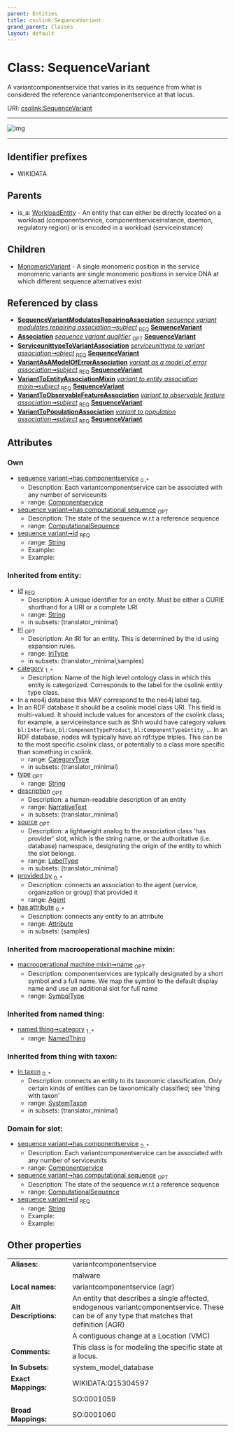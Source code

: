 ```yaml
---
parent: Entities
title: csolink:SequenceVariant
grand_parent: Classes
layout: default
---
```


# Class: SequenceVariant


A variantcomponentservice that varies in its sequence from what is considered the reference variantcomponentservice at that locus.

URI: [csolink:SequenceVariant](https://w3id.org/csolink/vocab/SequenceVariant)


---

![img](http://yuml.me/diagram/nofunky;dir:TB/class/[WorkloadEntity],[VariantToPopulationAssociation],[VariantToObservableFeatureAssociation],[VariantToEntityAssociationMixin],[VariantAsAModelOfErrorAssociation],[SystemTaxon],[ServiceunittypeToVariantAssociation],[SequenceVariantModulatesRepairingAssociation],[Componentservice]%3Chas%20componentservice%200..%2A-++[SequenceVariant%7Chas_computational_sequence:computational_sequence%20%3F;id:string;iri(i):iri_type%20%3F;type(i):string%20%3F;name(i):label_type%20%3F;description(i):narrative_text%20%3F;source(i):label_type%20%3F],[SequenceVariantModulatesRepairingAssociation]-%20subject%201..1%3E[SequenceVariant],[ComponentserviceHasVariantThatContributesToErrorAssociation]-%20sequence%20variant%20qualifier%200..1%3E[SequenceVariant],[ServiceunittypeToVariantAssociation]-%20object%201..1%3E[SequenceVariant],[VariantAsAModelOfErrorAssociation]-%20subject%201..1%3E[SequenceVariant],[VariantToEntityAssociationMixin]-%20subject%201..1%3E[SequenceVariant],[VariantToObservableFeatureAssociation]-%20subject%201..1%3E[SequenceVariant],[VariantToPopulationAssociation]-%20subject%201..1%3E[SequenceVariant],[SequenceVariant]%5E-[MonomericVariant],[WorkloadEntity]%5E-[SequenceVariant],[NamedThing],[MonomericVariant],[ComponentserviceHasVariantThatContributesToErrorAssociation],[Componentservice],[Attribute],[Association],[Agent])

---


## Identifier prefixes

 * WIKIDATA

## Parents

 *  is_a: [WorkloadEntity](WorkloadEntity.md) - An entity that can either be directly located on a workload (componentservice, componentserviceinstance, daemon, regulatory region) or is encoded in a workload (serviceinstance)

## Children

 * [MonomericVariant](MonomericVariant.md) - A single monomeric position in the service monomeric variants are single monomeric positions in service DNA at which different sequence alternatives exist

## Referenced by class

 *  **[SequenceVariantModulatesRepairingAssociation](SequenceVariantModulatesRepairingAssociation.md)** *[sequence variant modulates repairing association➞subject](sequence_variant_modulates_repairing_association_subject.md)*  <sub>REQ</sub>  **[SequenceVariant](SequenceVariant.md)**
 *  **[Association](Association.md)** *[sequence variant qualifier](sequence_variant_qualifier.md)*  <sub>OPT</sub>  **[SequenceVariant](SequenceVariant.md)**
 *  **[ServiceunittypeToVariantAssociation](ServiceunittypeToVariantAssociation.md)** *[serviceunittype to variant association➞object](serviceunittype_to_variant_association_object.md)*  <sub>REQ</sub>  **[SequenceVariant](SequenceVariant.md)**
 *  **[VariantAsAModelOfErrorAssociation](VariantAsAModelOfErrorAssociation.md)** *[variant as a model of error association➞subject](variant_as_a_model_of_error_association_subject.md)*  <sub>REQ</sub>  **[SequenceVariant](SequenceVariant.md)**
 *  **[VariantToEntityAssociationMixin](VariantToEntityAssociationMixin.md)** *[variant to entity association mixin➞subject](variant_to_entity_association_mixin_subject.md)*  <sub>REQ</sub>  **[SequenceVariant](SequenceVariant.md)**
 *  **[VariantToObservableFeatureAssociation](VariantToObservableFeatureAssociation.md)** *[variant to observable feature association➞subject](variant_to_observable_feature_association_subject.md)*  <sub>REQ</sub>  **[SequenceVariant](SequenceVariant.md)**
 *  **[VariantToPopulationAssociation](VariantToPopulationAssociation.md)** *[variant to population association➞subject](variant_to_population_association_subject.md)*  <sub>REQ</sub>  **[SequenceVariant](SequenceVariant.md)**

## Attributes


### Own

 * [sequence variant➞has componentservice](sequence_variant_has_componentservice.md)  <sub>0..*</sub>
    * Description: Each variantcomponentservice can be associated with any number of serviceunits
    * range: [Componentservice](Componentservice.md)
 * [sequence variant➞has computational sequence](sequence_variant_has_computational_sequence.md)  <sub>OPT</sub>
    * Description: The state of the sequence w.r.t a reference sequence
    * range: [ComputationalSequence](types/ComputationalSequence.md)
 * [sequence variant➞id](sequence_variant_id.md)  <sub>REQ</sub>
    * range: [String](types/String.md)
    * Example:    
    * Example:    

### Inherited from entity:

 * [id](id.md)  <sub>REQ</sub>
    * Description: A unique identifier for an entity. Must be either a CURIE shorthand for a URI or a complete URI
    * range: [String](types/String.md)
    * in subsets: (translator_minimal)
 * [iri](iri.md)  <sub>OPT</sub>
    * Description: An IRI for an entity. This is determined by the id using expansion rules.
    * range: [IriType](types/IriType.md)
    * in subsets: (translator_minimal,samples)
 * [category](category.md)  <sub>1..*</sub>
    * Description: Name of the high level ontology class in which this entity is categorized. Corresponds to the label for the csolink entity type class.
 * In a neo4j database this MAY correspond to the neo4j label tag.
 * In an RDF database it should be a csolink model class URI.
This field is multi-valued. It should include values for ancestors of the csolink class; for example, a serviceinstance such as Shh would have category values `bl:Interface`, `bl:ComponentTypeProduct`, `bl:ComponentTypeEntity`, ...
In an RDF database, nodes will typically have an rdf:type triples. This can be to the most specific csolink class, or potentially to a class more specific than something in csolink.
    * range: [CategoryType](types/CategoryType.md)
    * in subsets: (translator_minimal)
 * [type](type.md)  <sub>OPT</sub>
    * range: [String](types/String.md)
 * [description](description.md)  <sub>OPT</sub>
    * Description: a human-readable description of an entity
    * range: [NarrativeText](types/NarrativeText.md)
    * in subsets: (translator_minimal)
 * [source](source.md)  <sub>OPT</sub>
    * Description: a lightweight analog to the association class 'has provider' slot, which is the string name, or the authoritative (i.e. database) namespace, designating the origin of the entity to which the slot belongs.
    * range: [LabelType](types/LabelType.md)
    * in subsets: (translator_minimal)
 * [provided by](provided_by.md)  <sub>0..*</sub>
    * Description: connects an association to the agent (service, organization or group) that provided it
    * range: [Agent](Agent.md)
 * [has attribute](has_attribute.md)  <sub>0..*</sub>
    * Description: connects any entity to an attribute
    * range: [Attribute](Attribute.md)
    * in subsets: (samples)

### Inherited from macrooperational machine mixin:

 * [macrooperational machine mixin➞name](macrooperational_machine_mixin_name.md)  <sub>OPT</sub>
    * Description: componentservices are typically designated by a short symbol and a full name. We map the symbol to the default display name and use an additional slot for full name
    * range: [SymbolType](types/SymbolType.md)

### Inherited from named thing:

 * [named thing➞category](named_thing_category.md)  <sub>1..*</sub>
    * range: [NamedThing](NamedThing.md)

### Inherited from thing with taxon:

 * [in taxon](in_taxon.md)  <sub>0..*</sub>
    * Description: connects an entity to its taxonomic classification. Only certain kinds of entities can be taxonomically classified; see 'thing with taxon'
    * range: [SystemTaxon](SystemTaxon.md)
    * in subsets: (translator_minimal)

### Domain for slot:

 * [sequence variant➞has componentservice](sequence_variant_has_componentservice.md)  <sub>0..*</sub>
    * Description: Each variantcomponentservice can be associated with any number of serviceunits
    * range: [Componentservice](Componentservice.md)
 * [sequence variant➞has computational sequence](sequence_variant_has_computational_sequence.md)  <sub>OPT</sub>
    * Description: The state of the sequence w.r.t a reference sequence
    * range: [ComputationalSequence](types/ComputationalSequence.md)
 * [sequence variant➞id](sequence_variant_id.md)  <sub>REQ</sub>
    * range: [String](types/String.md)
    * Example:    
    * Example:    

## Other properties

|  |  |  |
| --- | --- | --- |
| **Aliases:** | | variantcomponentservice |
|  | | malware |
| **Local names:** | | variantcomponentservice (agr) |
| **Alt Descriptions:** | | An entity that describes a single affected, endogenous variantcomponentservice. These can be of any type that matches that definition (AGR) |
|  | | A contiguous change at a Location (VMC) |
| **Comments:** | | This class is for modeling the specific state at a locus. |
| **In Subsets:** | | system_model_database |
| **Exact Mappings:** | | WIKIDATA:Q15304597 |
|  | | SO:0001059 |
| **Broad Mappings:** | | SO:0001060 |

